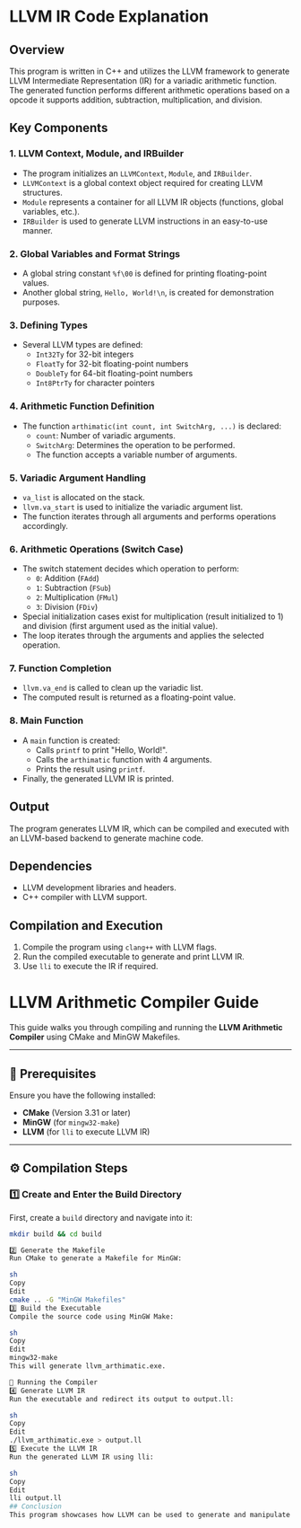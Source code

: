 # LLVM IR Code Explanation

## Overview
This program is written in C++ and utilizes the LLVM framework to generate LLVM Intermediate Representation (IR) for a variadic arithmetic function. The generated function performs different arithmetic operations based on a opcode it supports addition, subtraction, multiplication, and division.

## Key Components

### 1. **LLVM Context, Module, and IRBuilder**
- The program initializes an `LLVMContext`, `Module`, and `IRBuilder`.
- `LLVMContext` is a global context object required for creating LLVM structures.
- `Module` represents a container for all LLVM IR objects (functions, global variables, etc.).
- `IRBuilder` is used to generate LLVM instructions in an easy-to-use manner.

### 2. **Global Variables and Format Strings**
- A global string constant `%f\00` is defined for printing floating-point values.
- Another global string, `Hello, World!\n`, is created for demonstration purposes.

### 3. **Defining Types**
- Several LLVM types are defined:
  - `Int32Ty` for 32-bit integers
  - `FloatTy` for 32-bit floating-point numbers
  - `DoubleTy` for 64-bit floating-point numbers
  - `Int8PtrTy` for character pointers

### 4. **Arithmetic Function Definition**
- The function `arthimatic(int count, int SwitchArg, ...)` is declared:
  - `count`: Number of variadic arguments.
  - `SwitchArg`: Determines the operation to be performed.
  - The function accepts a variable number of arguments.

### 5. **Variadic Argument Handling**
- `va_list` is allocated on the stack.
- `llvm.va_start` is used to initialize the variadic argument list.
- The function iterates through all arguments and performs operations accordingly.

### 6. **Arithmetic Operations (Switch Case)**
- The switch statement decides which operation to perform:
  - `0`: Addition (`FAdd`)
  - `1`: Subtraction (`FSub`)
  - `2`: Multiplication (`FMul`)
  - `3`: Division (`FDiv`)
- Special initialization cases exist for multiplication (result initialized to 1) and division (first argument used as the initial value).
- The loop iterates through the arguments and applies the selected operation.

### 7. **Function Completion**
- `llvm.va_end` is called to clean up the variadic list.
- The computed result is returned as a floating-point value.

### 8. **Main Function**
- A `main` function is created:
  - Calls `printf` to print "Hello, World!".
  - Calls the `arthimatic` function with 4 arguments.
  - Prints the result using `printf`.
- Finally, the generated LLVM IR is printed.

## Output
The program generates LLVM IR, which can be compiled and executed with an LLVM-based backend to generate machine code.

## Dependencies
- LLVM development libraries and headers.
- C++ compiler with LLVM support.

## Compilation and Execution
1. Compile the program using `clang++` with LLVM flags.
2. Run the compiled executable to generate and print LLVM IR.
3. Use `lli` to execute the IR if required.

# LLVM Arithmetic Compiler Guide

This guide walks you through compiling and running the **LLVM Arithmetic Compiler** using CMake and MinGW Makefiles.

---

## 📌 Prerequisites

Ensure you have the following installed:
- **CMake** (Version 3.31 or later)
- **MinGW** (for `mingw32-make`)
- **LLVM** (for `lli` to execute LLVM IR)

---

## ⚙️ Compilation Steps

### **1️⃣ Create and Enter the Build Directory**
First, create a `build` directory and navigate into it:
```sh
mkdir build && cd build

2️⃣ Generate the Makefile
Run CMake to generate a Makefile for MinGW:

sh
Copy
Edit
cmake .. -G "MinGW Makefiles"
3️⃣ Build the Executable
Compile the source code using MinGW Make:

sh
Copy
Edit
mingw32-make
This will generate llvm_arthimatic.exe.

🚀 Running the Compiler
4️⃣ Generate LLVM IR
Run the executable and redirect its output to output.ll:

sh
Copy
Edit
./llvm_arthimatic.exe > output.ll
5️⃣ Execute the LLVM IR
Run the generated LLVM IR using lli:

sh
Copy
Edit
lli output.ll
## Conclusion
This program showcases how LLVM can be used to generate and manipulate LLVM IR dynamically, enabling custom compilation pipelines and optimization techniques.

